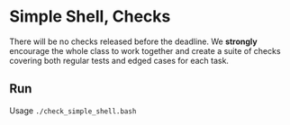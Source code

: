 # Simple Shell, Checks

There will be no checks released before the deadline. We **strongly** encourage the whole class to work together and create a suite of checks covering both regular tests and edged cases for each task.

## Run

Usage `./check_simple_shell.bash`
